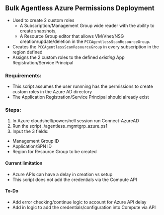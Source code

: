 ## Bulk Agentless Azure Permissions Deployment
* Used to create 2 custom roles
    * A Subscription/Management Group wide reader with the ability to create snapshots, 
    * A Resource Group editor that allows VM/Vnet/NSG creation/update/deletion in the `PCCAgentlessScanResourceGroup`.
* Creates the `PCCAgentlessScanResourceGroup` in every subscription in the region defined
* Assigns the 2 custom roles to the defined *existing* App Registration/Service Principal


### Requirements:
* This script assumes the user runnning has the permissions to create custom roles in the Azure AD directory 
* The Application Registration/Service Principal should already exist


### Steps:
1. In Azure cloudshell/powershell session run Connect-AzureAD
2. Run the script ./agentless_mgmtgrp_azure.ps1
3. Input the 3 fields:
 * Management Group ID
 * Application/SPN ID
 * Region for Resource Group to be created


#### Current limitation
* Azure APIs can have a delay in creation vs setup
* This script does not add the credentials via the Compute API


#### To-Do
* Add error checking/continue logic to account for Azure API delay
* Add in logic to add the credentials/configuration into Compute via API